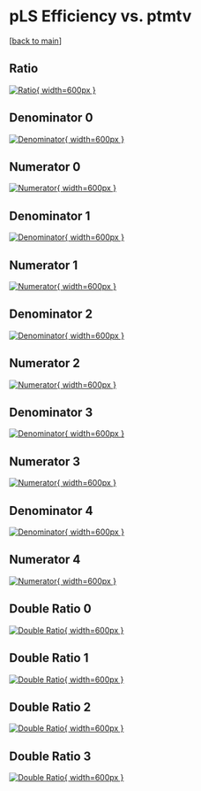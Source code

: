 # pLS Efficiency vs. ptmtv

[[back to main](./)]



## Ratio

[![Ratio](../mtv/var/pLS_xtr_321_1_eff_ptmtv.png){ width=600px }](../mtv/var/pLS_xtr_321_1_eff_ptmtv.pdf)

## Denominator 0

[![Denominator](../mtv/den/pLS_xtr_321_1_eff_ptmtv_den0.png){ width=600px }](../mtv/den/pLS_xtr_321_1_eff_ptmtv_den0.pdf)

## Numerator 0

[![Numerator](../mtv/num/pLS_xtr_321_1_eff_ptmtv_num0.png){ width=600px }](../mtv/num/pLS_xtr_321_1_eff_ptmtv_num0.pdf)

## Denominator 1

[![Denominator](../mtv/den/pLS_xtr_321_1_eff_ptmtv_den1.png){ width=600px }](../mtv/den/pLS_xtr_321_1_eff_ptmtv_den1.pdf)

## Numerator 1

[![Numerator](../mtv/num/pLS_xtr_321_1_eff_ptmtv_num1.png){ width=600px }](../mtv/num/pLS_xtr_321_1_eff_ptmtv_num1.pdf)

## Denominator 2

[![Denominator](../mtv/den/pLS_xtr_321_1_eff_ptmtv_den2.png){ width=600px }](../mtv/den/pLS_xtr_321_1_eff_ptmtv_den2.pdf)

## Numerator 2

[![Numerator](../mtv/num/pLS_xtr_321_1_eff_ptmtv_num2.png){ width=600px }](../mtv/num/pLS_xtr_321_1_eff_ptmtv_num2.pdf)

## Denominator 3

[![Denominator](../mtv/den/pLS_xtr_321_1_eff_ptmtv_den3.png){ width=600px }](../mtv/den/pLS_xtr_321_1_eff_ptmtv_den3.pdf)

## Numerator 3

[![Numerator](../mtv/num/pLS_xtr_321_1_eff_ptmtv_num3.png){ width=600px }](../mtv/num/pLS_xtr_321_1_eff_ptmtv_num3.pdf)

## Denominator 4

[![Denominator](../mtv/den/pLS_xtr_321_1_eff_ptmtv_den4.png){ width=600px }](../mtv/den/pLS_xtr_321_1_eff_ptmtv_den4.pdf)

## Numerator 4

[![Numerator](../mtv/num/pLS_xtr_321_1_eff_ptmtv_num4.png){ width=600px }](../mtv/num/pLS_xtr_321_1_eff_ptmtv_num4.pdf)

## Double Ratio 0

[![Double Ratio](../mtv/ratio/pLS_xtr_321_1_eff_ptmtv_ratio0.png){ width=600px }](../mtv/ratio/pLS_xtr_321_1_eff_ptmtv_ratio0.pdf)

## Double Ratio 1

[![Double Ratio](../mtv/ratio/pLS_xtr_321_1_eff_ptmtv_ratio1.png){ width=600px }](../mtv/ratio/pLS_xtr_321_1_eff_ptmtv_ratio1.pdf)

## Double Ratio 2

[![Double Ratio](../mtv/ratio/pLS_xtr_321_1_eff_ptmtv_ratio2.png){ width=600px }](../mtv/ratio/pLS_xtr_321_1_eff_ptmtv_ratio2.pdf)

## Double Ratio 3

[![Double Ratio](../mtv/ratio/pLS_xtr_321_1_eff_ptmtv_ratio3.png){ width=600px }](../mtv/ratio/pLS_xtr_321_1_eff_ptmtv_ratio3.pdf)

